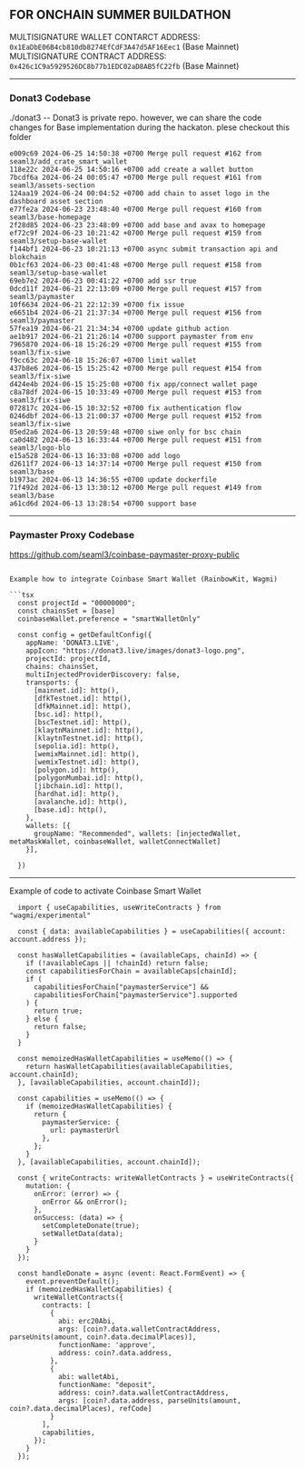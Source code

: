 ## FOR ONCHAIN SUMMER BUILDATHON

MULTISIGNATURE WALLET CONTARCT ADDRESS: `0x1EaDbE06B4cb810db8274EfCdF3A47d5AF16Eec1` (Base Mainnet)
MULTISIGNATURE CONTRACT ADDRESS: `0x426c1C9a5929526DC8b77b1EDC02aD8AB5fC22fb` (Base Mainnet)

---
### Donat3 Codebase
./donat3 -- Donat3 is private repo. however, we can share the code changes for Base implementation during the hackaton. plese checkout this folder 

```
e009c69 2024-06-25 14:50:38 +0700 Merge pull request #162 from seaml3/add_crate_smart_wallet
118e22c 2024-06-25 14:50:16 +0700 add create a wallet button
7bcdf6a 2024-06-24 00:05:47 +0700 Merge pull request #161 from seaml3/assets-section
124aa19 2024-06-24 00:04:52 +0700 add chain to asset logo in the dashboard asset section
e77fe2a 2024-06-23 23:48:40 +0700 Merge pull request #160 from seaml3/base-homepage
2f28d85 2024-06-23 23:48:09 +0700 add base and avax to homepage
ef72c9f 2024-06-23 10:21:42 +0700 Merge pull request #159 from seaml3/setup-base-wallet
f144bf1 2024-06-23 10:21:13 +0700 async submit transaction api and blokchain
0b1cf63 2024-06-23 00:41:48 +0700 Merge pull request #158 from seaml3/setup-base-wallet
69eb7e2 2024-06-23 00:41:22 +0700 add ssr true
0dcd11f 2024-06-21 22:13:09 +0700 Merge pull request #157 from seaml3/paymaster
10f6634 2024-06-21 22:12:39 +0700 fix issue
e6651b4 2024-06-21 21:37:34 +0700 Merge pull request #156 from seaml3/paymaster
57fea19 2024-06-21 21:34:34 +0700 update github action
ae1b917 2024-06-21 21:26:14 +0700 support paymaster from env
7965870 2024-06-18 15:26:29 +0700 Merge pull request #155 from seaml3/fix-siwe
f9cc63c 2024-06-18 15:26:07 +0700 limit wallet
437b8e6 2024-06-15 15:25:42 +0700 Merge pull request #154 from seaml3/fix-siwe
d424e4b 2024-06-15 15:25:08 +0700 fix app/connect wallet page
c8a78df 2024-06-15 10:33:49 +0700 Merge pull request #153 from seaml3/fix-siwe
072817c 2024-06-15 10:32:52 +0700 fix authentication flow
0246dbf 2024-06-13 21:00:37 +0700 Merge pull request #152 from seaml3/fix-siwe
05ed2a6 2024-06-13 20:59:48 +0700 siwe only for bsc chain
ca0d482 2024-06-13 16:33:44 +0700 Merge pull request #151 from seaml3/logo-blo
e15a528 2024-06-13 16:33:08 +0700 add logo
d2611f7 2024-06-13 14:37:14 +0700 Merge pull request #150 from seaml3/base
b1973ac 2024-06-13 14:36:55 +0700 update dockerfile
71f492d 2024-06-13 13:30:12 +0700 Merge pull request #149 from seaml3/base
a61cd6d 2024-06-13 13:28:54 +0700 support base
```
---
### Paymaster Proxy Codebase
https://github.com/seaml3/coinbase-paymaster-proxy-public

```

Example how to integrate Coinbase Smart Wallet (RainbowKit, Wagmi)

```tsx
  const projectId = "00000000";
  const chainsSet = [base]
  coinbaseWallet.preference = "smartWalletOnly"

  const config = getDefaultConfig({
    appName: 'DONAT3.LIVE',
    appIcon: "https://donat3.live/images/donat3-logo.png",
    projectId: projectId,
    chains: chainsSet,
    multiInjectedProviderDiscovery: false,
    transports: {
      [mainnet.id]: http(),
      [dfkTestnet.id]: http(),
      [dfkMainnet.id]: http(),
      [bsc.id]: http(),
      [bscTestnet.id]: http(),
      [klaytnMainnet.id]: http(),
      [klaytnTestnet.id]: http(),
      [sepolia.id]: http(),
      [wemixMainnet.id]: http(),
      [wemixTestnet.id]: http(),
      [polygon.id]: http(),
      [polygonMumbai.id]: http(),
      [jibchain.id]: http(),
      [hardhat.id]: http(),
      [avalanche.id]: http(),
      [base.id]: http(),
    },
    wallets: [{
      groupName: "Recommended", wallets: [injectedWallet, metaMaskWallet, coinbaseWallet, walletConnectWallet]
    }],

  })
```

---

Example of code to activate Coinbase Smart Wallet

```tsx
  import { useCapabilities, useWriteContracts } from "wagmi/experimental"

  const { data: availableCapabilities } = useCapabilities({ account: account.address });

  const hasWalletCapabilities = (availableCaps, chainId) => {
    if (!availableCaps || !chainId) return false;
    const capabilitiesForChain = availableCaps[chainId];
    if (
      capabilitiesForChain["paymasterService"] &&
      capabilitiesForChain["paymasterService"].supported
    ) {
      return true;
    } else {
      return false;
    }
  }

  const memoizedHasWalletCapabilities = useMemo(() => {
    return hasWalletCapabilities(availableCapabilities, account.chainId);
  }, [availableCapabilities, account.chainId]);

  const capabilities = useMemo(() => {
    if (memoizedHasWalletCapabilities) {
      return {
        paymasterService: {
          url: paymasterUrl
        },
      };
    }
  }, [availableCapabilities, account.chainId]);

  const { writeContracts: writeWalletContracts } = useWriteContracts({
    mutation: {
      onError: (error) => {
        onError && onError();
      },
      onSuccess: (data) => {
        setCompleteDonate(true);
        setWalletData(data);
      }
    }
  });
  
  const handleDonate = async (event: React.FormEvent) => {
    event.preventDefault();
    if (memoizedHasWalletCapabilities) {
      writeWalletContracts({
        contracts: [
          {
            abi: erc20Abi,
            args: [coin?.data.walletContractAddress, parseUnits(amount, coin?.data.decimalPlaces)],
            functionName: 'approve',
            address: coin?.data.address,
          },
          {
            abi: walletAbi,
            functionName: "deposit",
            address: coin?.data.walletContractAddress,
            args: [coin?.data.address, parseUnits(amount, coin?.data.decimalPlaces), refCode]
          }
        ],
        capabilities,
      });
    }
  });
```
